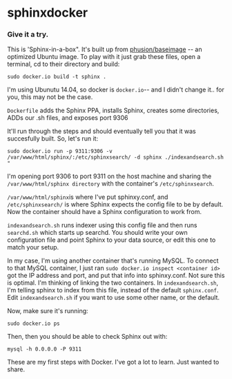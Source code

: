 sphinxdocker
============

<h3>Give it a try.</h3>

This is 'Sphinx-in-a-box". It's built up from <a href="https://registry.hub.docker.com/u/phusion/baseimage/">phusion/baseimage</a> -- an optimized Ubuntu image. To play with it just grab these files, open a terminal, cd to their directory and build:

```
sudo docker.io build -t sphinx . 
```

I'm using Ubunutu 14.04, so docker is ```docker.io```-- and I didn't change it.. for you, this may not be the case.

```Dockerfile``` adds the Sphinx PPA, installs Sphinx, creates some directories, ADDs our .sh files, and exposes port 9306 

It'll run through the steps and should eventually tell you that it was succesfully built. So, let's run it:
```
sudo docker.io run -p 9311:9306 -v /var/www/html/sphinx/:/etc/sphinxsearch/ -d sphinx ./indexandsearch.sh "
```
I'm opening port 9306 to port 9311 on the host machine and sharing the ```/var/www/html/sphinx directory``` with the container's ```/etc/sphinxsearch```.

```/var/www/html/sphinx```is where I've put sphinxy.conf, and ```/etc/sphinxsearch/``` is where Sphinx expects the config file to be by default. Now the container should have a Sphinx configuration to work from.

```indexandsearch.sh``` runs indexer using this config file and then runs ```searchd.sh``` which starts up searchd.
You should write your own configuration file and point Sphinx to your data source, or edit this one to match your setup. 

In my case, I'm using another container that's running MySQL.
To connect to that MySQL container, I just ran ```sudo docker.io inspect <container id>``` got the IP address and port, and put that info into sphinxy.conf. Not sure this is optimal. I'm thinking of linking the two containers. In ```indexandsearch.sh```, I'm telling sphinx to index from this file, instead of the default ```sphinx.conf```. Edit ```indexandsearch.sh``` if you want to use some other name, or the default.

Now, make sure it's running:

```sudo docker.io ps```

Then, then you should be able to check Sphinx out with:

```mysql -h 0.0.0.0 -P 9311```

These are my first steps with Docker. I've got a lot to learn. Just wanted to share.

